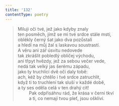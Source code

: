 ```yaml
---
title: '132'
contentType: poetry
---
```


> Miluji oči tvé, jež jako kdyby znaly  
> ten posměch, jímž se mi tvé srdce stále mstí,  
> oblékly černý šat jako dva pozůstalí  
> a hledí na můj žal s laskavou soustrastí.  
> A věru ani zář úsvitu nedovede  
> tak zkrášlit pobledlý obličej východu,  
> ani třpyt hvězdy, jež za sebou večer vede,  
> nedá tak velký jas šerému západu,  
> jako ty truchlící dvě oči daly tobě:  
> ach, kéž by chtělo i tvé srdce zatruchlit,  
> když ti to truchlení tak sluší v každé době,  
> a ty ses oděla celá v ten drahý cit!  
>          Pak odpřisáhnu rád, že krása v černi tkví  
>          a ti, co nemají tvou pleť, jsou oškliví.
